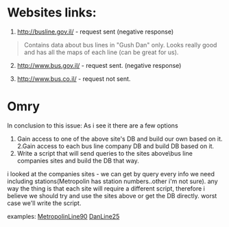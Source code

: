 # Websites links: #

1. http://busline.gov.il/ - request sent (negative response)

> Contains data about bus lines in "Gush Dan" only.
> Looks really good and has all the maps of each line (can be great for
> us).

2. http://www.bus.gov.il/ - request sent. (negative response)

3. http://www.bus.co.il/ - request not sent.



# Omry #
In conclusion to this issue:
As i see it there are a few options
1. Gain access to one of the above site's DB and build our own based on it.
2.Gain access to each bus line company DB and build DB based on it.
3. Write a script that will send queries to the sites above\bus line companies sites and build the DB that way.

i looked at the companies sites - we can get by query every info we need including stations(Metropolin has station numbers..other i'm not sure).
any way the thing is that each site will require a different script, therefore i believe we should try and use the sites above or get the DB directly. worst case we'll write the script.

examples:
[MetropolinLine90](http://www.metropoline.com/he/sharon/lineStops/350/550)
[DanLine25](http://www.dan.co.il/search/lines_details.asp?LineNumber=25-_&month=3#)
